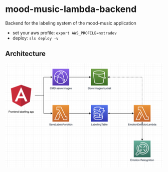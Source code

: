 # mood-music-lambda-backend

Backend for the labeling system of the mood-music application

* set your aws profile: `export AWS_PROFILE=nxtradev`
* deploy: `sls deploy -v`

## Architecture

![architecture](.img/architecture.png)
